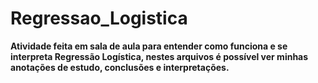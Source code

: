 # Regressao_Logistica

**Atividade feita em sala de aula para entender como funciona e se interpreta Regressão Logística, nestes arquivos é possível ver minhas anotações de estudo, conclusões e interpretações.**
